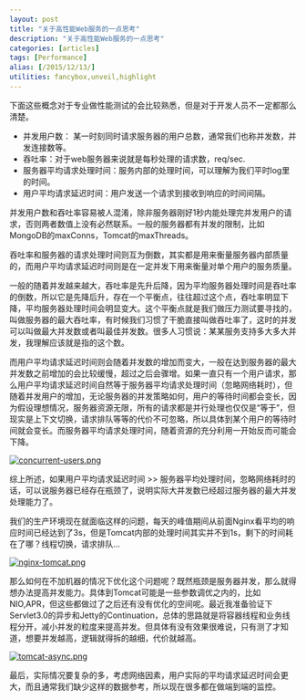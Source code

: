 ```yaml
---
layout: post
title: "关于高性能Web服务的一点思考"
description: "关于高性能Web服务的一点思考"
categories: [articles]
tags: [Performance]
alias: [/2015/12/13/]
utilities: fancybox,unveil,highlight
---
```



下面这些概念对于专业做性能测试的会比较熟悉，但是对于开发人员不一定都那么清楚。

- 并发用户数： 某一时刻同时请求服务器的用户总数，通常我们也称并发数，并发连接数等。
- 吞吐率：对于web服务器来说就是每秒处理的请求数，req/sec.
- 服务器平均请求处理时间：服务内部的处理时间，可以理解为我们平时log里的时间。
- 用户平均请求延迟时间：用户发送一个请求到接收到响应的时间间隔。

并发用户数和吞吐率容易被人混淆，除非服务器刚好1秒内能处理完并发用户的请求，否则两者数值上没有必然联系。一般的服务器都有并发的限制，比如MongoDB的maxConns，Tomcat的maxThreads。

吞吐率和服务器的请求处理时间则互为倒数，其实都是用来衡量服务器内部质量的，而用户平均请求延迟时间则是在一定并发下用来衡量对单个用户的服务质量。

一般的随着并发越来越大，吞吐率是先升后降，因为平均服务器处理时间是吞吐率的倒数，所以它是先降后升，存在一个平衡点，往往超过这个点，吞吐率明显下降，平均服务器处理时间会明显变大。这个平衡点就是我们做压力测试要寻找的，叫做服务器的最大吞吐率，有时候我们习惯了干脆直接叫做吞吐率了，这时的并发可以叫做最大并发数或者叫最佳并发数。很多人习惯说：某某服务支持多大多大并发，我理解应该就是指的这个数。

而用户平均请求延迟时间则会随着并发数的增加而变大，一般在达到服务器的最大并发数之前增加的会比较缓慢，超过之后会骤增。如果一直只有一个用户请求，那么用户平均请求延迟时间自然等于服务器平均请求处理时间（忽略网络耗时），但随着并发用户的增加，无论服务器的并发策略如何，用户的等待时间都会变长，因为假设理想情况，服务器资源无限，所有的请求都是并行处理也仅仅是“等于”，但现实是上下文切换，请求排队等等的代价不可忽略，所以具体到某个用户的等待时间就会变长。而服务器平均请求处理时间，随着资源的充分利用一开始反而可能会下降。

<a class="post-image" href="/assets/images/posts/concurrent-users.png">
<img itemprop="image" data-src="/assets/images/posts/concurrent-users.png" src="/assets/js/unveil/loader.gif" alt="concurrent-users.png" />
</a>

综上所述，如果用户平均请求延迟时间 >> 服务器平均处理时间，忽略网络耗时的话，可以说服务器已经存在瓶颈了，说明实际大并发数已经超过服务器的最大并发处理能力了。

我们的生产环境现在就面临这样的问题，每天的峰值期间从前面Nginx看平均的响应时间已经达到了3s，但是Tomcat内部的处理时间其实并不到1s，剩下的时间耗在了哪？线程切换，请求排队...

<a class="post-image" href="/assets/images/posts/nginx-tomcat.png">
<img itemprop="image" data-src="/assets/images/posts/nginx-tomcat.png" src="/assets/js/unveil/loader.gif" alt="nginx-tomcat.png" />
</a>

那么如何在不加机器的情况下优化这个问题呢？既然瓶颈是服务器并发，那么就得想办法提高并发能力。具体到Tomcat可能是一些参数调优之内的，比如NIO,APR，但这些都做过了之后还有没有优化的空间呢。最近我准备验证下Servlet3.0的异步和Jetty的Continuation，总体的思路就是将容器线程和业务线程分开，减小并发的粒度来提高并发。但具体有没有效果很难说，只有测了才知道，想要并发越高，逻辑就得拆的越细，代价就越高。

<a class="post-image" href="/assets/images/posts/tomcat-async.png">
<img itemprop="image" data-src="/assets/images/posts/tomcat-async.png" src="/assets/js/unveil/loader.gif" alt="tomcat-async.png" />
</a>

最后，实际情况要复杂的多，考虑网络因素，用户实际的平均请求延迟时间会更大，而且通常我们缺少这样的数据参考，所以现在很多都在做端到端的监控。



